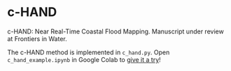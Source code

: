 # c-HAND

c-HAND: Near Real-Time Coastal Flood Mapping. Manuscript under review at Frontiers in Water.

The c-HAND method is implemented in `c_hand.py`. Open `c_hand_example.ipynb` in Google Colab to [give it a try](https://colab.research.google.com/github/passaH2O/c-HAND/blob/main/c_hand_example.ipynb)!
